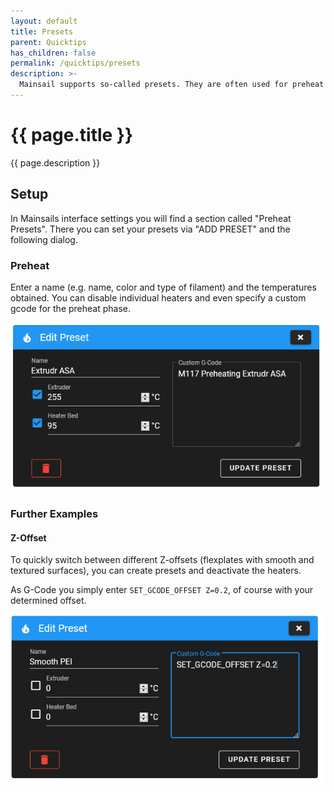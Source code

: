 ```yaml
---
layout: default
title: Presets
parent: Quicktips
has_children: false
permalink: /quicktips/presets
description: >-
  Mainsail supports so-called presets. They are often used for preheat & cooldown, but also execute normal gcode.
---
```


# {{ page.title }}
{{ page.description }}

## Setup
In Mainsails interface settings you will find a section called "Preheat Presets". There you can set your presets via "ADD PRESET" and the following dialog.

### Preheat

Enter a name \(e.g. name, color and type of filament\) and the temperatures obtained. You can disable individual heaters and even specify a custom gcode for the preheat phase.

![](../assets/img/quicktips/presets/preheat.png)

### Further Examples

#### Z-Offset

To quickly switch between different Z-offsets \(flexplates with smooth and textured surfaces\), you can create presets and deactivate the heaters. 

As G-Code you simply enter `SET_GCODE_OFFSET Z=0.2`, of course with your determined offset.

![](../assets/img/quicktips/presets/gcodeoffset.png)